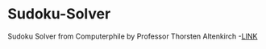 # Sudoku-Solver
Sudoku Solver from Computerphile by Professor Thorsten Altenkirch
  -[LINK](https://www.youtube.com/watch?v=G_UYXzGuqvM&list=WL&index=3&ab_channel=Computerphile)

